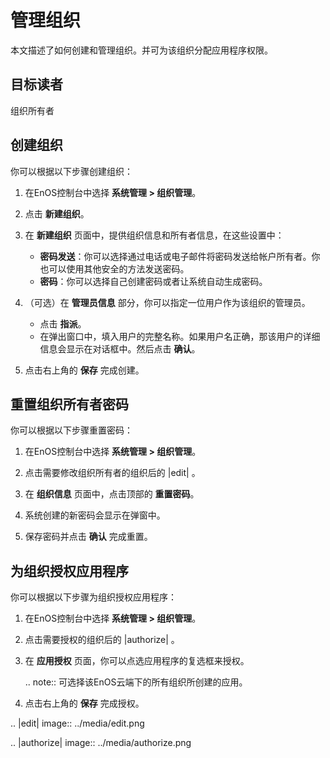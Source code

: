 # 管理组织

本文描述了如何创建和管理组织。并可为该组织分配应用程序权限。

## 目标读者<audience>

   组织所有者

## 创建组织<createorganization>

你可以根据以下步骤创建组织：

1. 在EnOS控制台中选择 **系统管理 > 组织管理**。

2. 点击 **新建组织**。

3. 在 **新建组织** 页面中，提供组织信息和所有者信息，在这些设置中：

   - **密码发送**：你可以选择通过电话或电子邮件将密码发送给帐户所有者。你也可以使用其他安全的方法发送密码。
   - **密码**：你可以选择自己创建密码或者让系统自动生成密码。

4. （可选）在 **管理员信息** 部分，你可以指定一位用户作为该组织的管理员。

    - 点击 **指派**。
    - 在弹出窗口中，填入用户的完整名称。如果用户名正确，那该用户的详细信息会显示在对话框中。然后点击 **确认**。    

5. 点击右上角的 **保存** 完成创建。

## 重置组织所有者密码<resetpassword>

你可以根据以下步骤重置密码：

1. 在EnOS控制台中选择 **系统管理 > 组织管理**。

2. 点击需要修改组织所有者的组织后的 |edit| 。

3. 在 **组织信息** 页面中，点击顶部的 **重置密码**。

4. 系统创建的新密码会显示在弹窗中。

5. 保存密码并点击 **确认** 完成重置。

## 为组织授权应用程序<authorizeapp>

你可以根据以下步骤为组织授权应用程序：

1. 在EnOS控制台中选择 **系统管理 > 组织管理**。

2. 点击需要授权的组织后的 |authorize| 。

3. 在 **应用授权** 页面，你可以点选应用程序的复选框来授权。

   .. note:: 可选择该EnOS云端下的所有组织所创建的应用。

4. 点击右上角的 **保存** 完成授权。

.. |edit| image:: ../media/edit.png

.. |authorize| image:: ../media/authorize.png

<!--end-->
